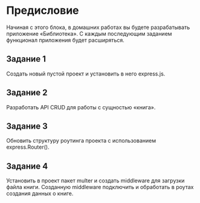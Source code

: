 # Предисловие
Начиная с этого блока, в домашних работах вы будете разрабатывать приложение «Библиотека». С каждым последующим заданием функционал приложения будет расширяться.

## Задание 1
Создать новый пустой проект и установить в него express.js.

## Задание 2
Разработать API CRUD для работы с сущностью «книга». 

## Задание 3
Обновить структуру роутинга проекта с использованием express.Router().

## Задание 4
Установить в проект пакет multer и создать middleware для загрузки файла книги. Созданную middleware подключить и обработать в роутах создания данных о книге.